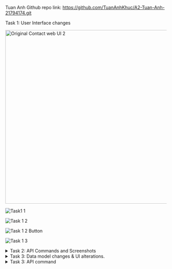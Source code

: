 Tuan Anh Github repo link: https://github.com/TuanAnhKhuc/A2-Tuan-Anh-21794174.git

Task 1: User Interface changes

<img width="540" alt="Original Contact web UI  2" src="https://github.com/user-attachments/assets/572f599c-7673-4664-92d9-b32046d275cb">

![Task1 1](https://github.com/user-attachments/assets/d77e0d68-41ff-49dd-a45d-126971f5159d)

![Task 1 2](https://github.com/user-attachments/assets/6d932002-e3a3-40ab-a982-05da938b8110)

![Task 1 2 Button](https://github.com/user-attachments/assets/74e52ea2-3a88-40a0-a0ae-21c5e365f53a)

![Task 1 3](https://github.com/user-attachments/assets/f03cf686-50bf-4127-a910-8d1eeb0c8624)


<details>
  <summary>Task 2: API Commands and Screenshots</summary>
1. Show the API command for “Show Contact” and provide a screenshot of the output (1 Mark)

   ![](<<img width="967" alt="Task 2 1 2" src="https://github.com/user-attachments/assets/96bf5aa8-4421-4bda-a895-425af18ab2bf">>)
   
2. Show the API command for “Add Contact” and provide a screenshot of the output (1 Mark)

  ![](<<img width="968" alt="Task 2 2 2" src="https://github.com/user-attachments/assets/5e12d46c-d422-468a-85b6-8b5c6f2db82d">)
  
3. Show the API command for “Delete Contact” and provide a screenshot of the output (1 Marks)

   ![](<<img width="968" alt="Task 2 3 2" src="https://github.com/user-attachments/assets/4a246cc8-d21d-4388-828a-8e07e83328c1">>)
   
4. Show the API command for “Update Contact” and provide a screenshot of the output (1 Marks)

   ![] (<<img width="970" alt="Task 2 4 2" src="https://github.com/user-attachments/assets/3b32515c-0522-410a-9591-69515148e5d5">>)
   
5. Show the API command for “Show Phone” and provide a screenshot of the output (1 Mark)

   ![Alt text](<<img width="959" alt="Task 2 5 2" src="https://github.com/user-attachments/assets/cc646f42-6e95-433c-a0ad-6e2c83df9410">>)
   
6. Show the API command for “Add Phone” and provide a screenshot of the output (1 Marks)

   ![Alt text](<<img width="969" alt="Task 2 6 2" src="https://github.com/user-attachments/assets/48cddad2-745c-4176-81c6-8bbbafe14fae">>)
   
7. Show the API command for “Delete Phone” and provide a screenshot of the output (1 Marks)

   ![Alt text](<<img width="964" alt="Task 2 7 2" src="https://github.com/user-attachments/assets/96a1a8e5-2dc8-4a92-a6d7-610d8077756a">>)
   
8. Show the API command for “Update Phone” and provide a screenshot of the output (1 Marks)

   ![Alt text](<<img width="975" alt="Task 2 8 2" src="https://github.com/user-attachments/assets/4da0175b-09a3-4a0b-ac0e-9c06cd152e2e">>)

</details>

<details>
  <summary>Task 3: Data model changes & UI alterations. </summary>
UI changes:

<img width="461" alt="Task 3 UI" src="https://github.com/user-attachments/assets/675dbac6-0ddf-4321-8be7-0ded719e1147">

Code changes:

![Task 3 Contact address attri](https://github.com/user-attachments/assets/deffbc2e-db40-4e5c-84ab-e9254c6619d3)

![Task 3 Phone atri](https://github.com/user-attachments/assets/d3985eb6-6a33-4127-b2d1-f1ddba165fb3)

![Task 3 model changes](https://github.com/user-attachments/assets/57c7b1ed-a532-4686-b411-cc862f78c336)

![Task 3 phone controller](https://github.com/user-attachments/assets/8a832a41-3478-4e06-80cf-bd678c3aeccc)

![Task 3 Contact controller](https://github.com/user-attachments/assets/736766db-85d1-4c2e-98d5-f9d71b6ad012)

![Task 3 new contact frontend](https://github.com/user-attachments/assets/3948ae3a-a814-459b-a69b-1a23b528c3e7)

![Task 3 contact frontend](https://github.com/user-attachments/assets/d72d8904-f433-4338-9b3d-b7b685111950)

![Task 3 frontend Phone ](https://github.com/user-attachments/assets/1c749477-a089-453b-aa94-8862b846605a)

![Task 3 NewPhone frnt end part1](https://github.com/user-attachments/assets/f3c8d4f2-bd8b-488d-a0ba-99713bf7e396)

![Task 3 frontend NewPhone part 3](https://github.com/user-attachments/assets/bc53929d-94f8-4b8c-bf00-b7e5526bff1f)

![Task 3 frontend NewPhone part 2](https://github.com/user-attachments/assets/31b7ed00-8113-498b-ad00-23c36aa5e352)

</details>

<details>
<summary> Task 3: API command </summary>

1. Show contact
   
![Show Contact](https://github.com/user-attachments/assets/d1bc2b13-cf24-4004-a5c6-06db9b398dbe)

2. Add contact
   
![Add Contact](https://github.com/user-attachments/assets/5c79cdfd-697a-4e95-89f8-5e6449d6f7ea)

3.Delete contact

![Delete Contact](https://github.com/user-attachments/assets/57b5ed51-5487-4ac3-abb7-9246face83e1)

4.Update contact

![Update contact](https://github.com/user-attachments/assets/59efc25f-ea56-4c2a-ab3d-dc4122c08b45)

5. Show phone

![Show phone](https://github.com/user-attachments/assets/10ec90be-b69c-4c99-9c69-e666220dd79a)

6. Add phone

![Add phone](https://github.com/user-attachments/assets/de6e2c94-3cf6-4b61-ba00-d4d9bc5429a2)

7. Delete phone

![Delete phone](https://github.com/user-attachments/assets/39334e62-9315-46ca-ab91-9654ac63a87a)

8. Update phone

![Update phone](https://github.com/user-attachments/assets/97eeff1a-135c-4b31-8e06-d2acf904a3dd)

</details>







